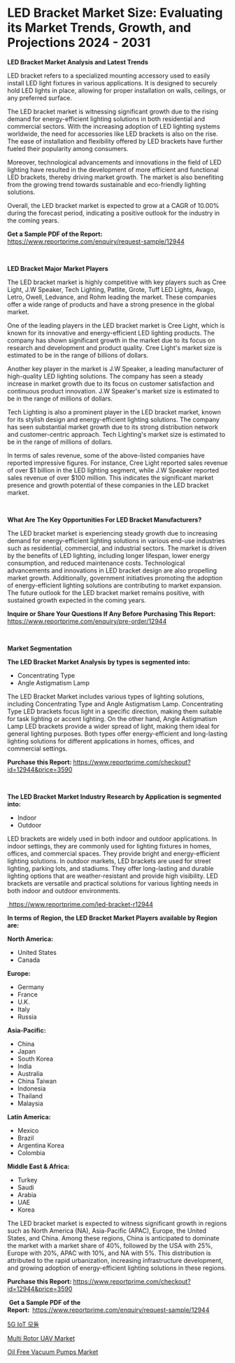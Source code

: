 <p><h1>LED Bracket Market Size: Evaluating its Market Trends, Growth, and Projections 2024 - 2031</h1></p><p><strong>LED Bracket Market Analysis and Latest Trends</strong></p>
<p><p>LED bracket refers to a specialized mounting accessory used to easily install LED light fixtures in various applications. It is designed to securely hold LED lights in place, allowing for proper installation on walls, ceilings, or any preferred surface.</p><p>The LED bracket market is witnessing significant growth due to the rising demand for energy-efficient lighting solutions in both residential and commercial sectors. With the increasing adoption of LED lighting systems worldwide, the need for accessories like LED brackets is also on the rise. The ease of installation and flexibility offered by LED brackets have further fueled their popularity among consumers.</p><p>Moreover, technological advancements and innovations in the field of LED lighting have resulted in the development of more efficient and functional LED brackets, thereby driving market growth. The market is also benefiting from the growing trend towards sustainable and eco-friendly lighting solutions.</p><p>Overall, the LED bracket market is expected to grow at a CAGR of 10.00% during the forecast period, indicating a positive outlook for the industry in the coming years.</p></p>
<p><strong>Get a Sample PDF of the Report:&nbsp;</strong> <a href="https://www.reportprime.com/enquiry/request-sample/12944">https://www.reportprime.com/enquiry/request-sample/12944</a></p>
<p>&nbsp;</p>
<p><strong>LED Bracket Major Market Players</strong></p>
<p><p>The LED bracket market is highly competitive with key players such as Cree Light, J.W Speaker, Tech Lighting, Patlite, Grote, Tuff LED Lights, Avago, Letro, Owell, Ledvance, and Rohm leading the market. These companies offer a wide range of products and have a strong presence in the global market.</p><p>One of the leading players in the LED bracket market is Cree Light, which is known for its innovative and energy-efficient LED lighting products. The company has shown significant growth in the market due to its focus on research and development and product quality. Cree Light's market size is estimated to be in the range of billions of dollars.</p><p>Another key player in the market is J.W Speaker, a leading manufacturer of high-quality LED lighting solutions. The company has seen a steady increase in market growth due to its focus on customer satisfaction and continuous product innovation. J.W Speaker's market size is estimated to be in the range of millions of dollars.</p><p>Tech Lighting is also a prominent player in the LED bracket market, known for its stylish design and energy-efficient lighting solutions. The company has seen substantial market growth due to its strong distribution network and customer-centric approach. Tech Lighting's market size is estimated to be in the range of millions of dollars.</p><p>In terms of sales revenue, some of the above-listed companies have reported impressive figures. For instance, Cree Light reported sales revenue of over $1 billion in the LED lighting segment, while J.W Speaker reported sales revenue of over $100 million. This indicates the significant market presence and growth potential of these companies in the LED bracket market.</p></p>
<p>&nbsp;</p>
<p><strong>What Are The Key Opportunities For LED Bracket Manufacturers?</strong></p>
<p><p>The LED bracket market is experiencing steady growth due to increasing demand for energy-efficient lighting solutions in various end-use industries such as residential, commercial, and industrial sectors. The market is driven by the benefits of LED lighting, including longer lifespan, lower energy consumption, and reduced maintenance costs. Technological advancements and innovations in LED bracket design are also propelling market growth. Additionally, government initiatives promoting the adoption of energy-efficient lighting solutions are contributing to market expansion. The future outlook for the LED bracket market remains positive, with sustained growth expected in the coming years.</p></p>
<p><strong>Inquire or Share Your Questions If Any Before Purchasing This Report:</strong> <a href="https://www.reportprime.com/enquiry/pre-order/12944">https://www.reportprime.com/enquiry/pre-order/12944</a></p>
<p>&nbsp;</p>
<p><strong>Market Segmentation</strong></p>
<p><strong>The LED Bracket Market Analysis by types is segmented into:</strong></p>
<p><ul><li>Concentrating Type</li><li>Angle Astigmatism Lamp</li></ul></p>
<p><p>The LED Bracket Market includes various types of lighting solutions, including Concentrating Type and Angle Astigmatism Lamp. Concentrating Type LED brackets focus light in a specific direction, making them suitable for task lighting or accent lighting. On the other hand, Angle Astigmatism Lamp LED brackets provide a wider spread of light, making them ideal for general lighting purposes. Both types offer energy-efficient and long-lasting lighting solutions for different applications in homes, offices, and commercial settings.</p></p>
<p><strong>Purchase this Report:&nbsp;</strong><a href="https://www.reportprime.com/checkout?id=12944&price=3590">https://www.reportprime.com/checkout?id=12944&price=3590</a></p>
<p>&nbsp;</p>
<p><strong>The LED Bracket Market Industry Research by Application is segmented into:</strong></p>
<p><ul><li>Indoor</li><li>Outdoor</li></ul></p>
<p><p>LED brackets are widely used in both indoor and outdoor applications. In indoor settings, they are commonly used for lighting fixtures in homes, offices, and commercial spaces. They provide bright and energy-efficient lighting solutions. In outdoor markets, LED brackets are used for street lighting, parking lots, and stadiums. They offer long-lasting and durable lighting options that are weather-resistant and provide high visibility. LED brackets are versatile and practical solutions for various lighting needs in both indoor and outdoor environments.</p></p>
<p><a href="https://www.reportprime.com/led-bracket-r12944">&nbsp;https://www.reportprime.com/led-bracket-r12944</a></p>
<p><strong>In terms of Region, the LED Bracket Market Players available by Region are:</strong></p>
<p>
    <p> <strong> North America: </strong>
        <ul>
            <li>United States</li>
            <li>Canada</li>
        </ul>
        </p> 
    <p> <strong> Europe: </strong>
        <ul>
            <li>Germany</li>
            <li>France</li>
            <li>U.K.</li>
            <li>Italy</li>
            <li>Russia</li>
        </ul>
        </p> 
    <p> <strong> Asia-Pacific: </strong>
        <ul>
            <li>China</li>
            <li>Japan</li>
            <li>South Korea</li>
            <li>India</li>
            <li>Australia</li>
            <li>China Taiwan</li>
            <li>Indonesia</li>
            <li>Thailand</li>
            <li>Malaysia</li>
        </ul>
        </p> 
    <p> <strong> Latin America: </strong>
        <ul>
            <li>Mexico</li>
            <li>Brazil</li>
            <li>Argentina Korea</li>
            <li>Colombia</li>
        </ul>
        </p> 
    <p> <strong> Middle East & Africa: </strong>
        <ul>
            <li>Turkey</li>
            <li>Saudi</li>
            <li>Arabia</li>
            <li>UAE</li>
            <li>Korea</li>
        </ul>
    </p>
    </p>
<p><p>The LED bracket market is expected to witness significant growth in regions such as North America (NA), Asia-Pacific (APAC), Europe, the United States, and China. Among these regions, China is anticipated to dominate the market with a market share of 40%, followed by the USA with 25%, Europe with 20%, APAC with 10%, and NA with 5%. This distribution is attributed to the rapid urbanization, increasing infrastructure development, and growing adoption of energy-efficient lighting solutions in these regions.</p></p>
<p><strong>Purchase this Report: </strong><a href="https://www.reportprime.com/checkout?id=12944&price=3590">https://www.reportprime.com/checkout?id=12944&price=3590</a></p>
<p>&nbsp;<strong>Get a Sample PDF of the Report:&nbsp;&nbsp;</strong><a href="https://www.reportprime.com/enquiry/request-sample/12944">https://www.reportprime.com/enquiry/request-sample/12944</a></p>
<p><strong></strong></p>
<p><p><a href="https://github.com/nhaiquang84/Market-Research-Report-List-1/blob/main/191801264036.md">5G IoT 모듈</a></p><p><a href="https://github.com/almainyongb/Market-Research-Report-List-1/blob/main/multi-rotor-uav-market.md">Multi Rotor UAV Market</a></p><p><a href="https://github.com/claudianurdin/Market-Research-Report-List-1/blob/main/oil-free-vacuum-pumps-market.md">Oil Free Vacuum Pumps Market</a></p></p>